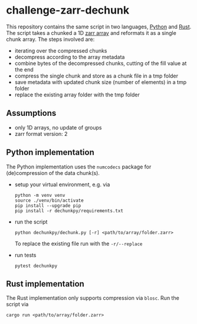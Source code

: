 # challenge-zarr-dechunk
This repository contains the same script in two languages, [Python](./dechunkpy) and [Rust](./dechunkrs/). The script takes a chunked a 1D [zarr array](https://zarr.readthedocs.io/en/stable/index.html) and reformats it as a single chunk array. The steps involved are:
* iterating over the compressed chunks
* decompress according to the array metadata
* combine bytes of the decompressed chunks, cutting of the fill value at the end 
* compress the single chunk and store as a chunk file in a tmp folder
* save metadata with updated chunk size (number of elements) in a tmp folder
* replace the existing array folder with the tmp folder

## Assumptions
* only 1D arrays, no update of groups
* zarr format version: 2

## Python implementation
The Python implementation uses the `numcodecs` package for (de)compression of the data chunk(s).

* setup your virtual environment, e.g. via
    ```
    python -m venv venv
    source ./venv/bin/activate   
    pip install --upgrade pip
    pip install -r dechunkpy/requirements.txt
    ```
* run the script
    ```
    python dechunkpy/dechunk.py [-r] <path/to/array/folder.zarr> 
    ```
    To replace the existing file run with the `-r/--replace`

* run tests
    ```
    pytest dechunkpy
    ```

## Rust implementation
The Rust implementation only supports compression via `blosc`.
Run the script via
```
cargo run <path/to/array/folder.zarr> 
```
